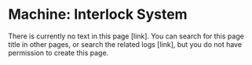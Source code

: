 # Machine: Interlock System

There is currently no text in this page [link]. You can search for this page title in other pages, or search the related logs [link], but you do not have permission to create this page. 